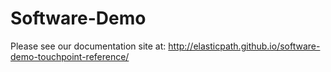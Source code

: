 Software-Demo
=============
Please see our documentation site at: http://elasticpath.github.io/software-demo-touchpoint-reference/
